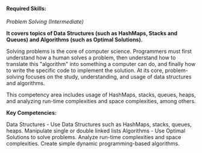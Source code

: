 #### Required Skills:

*Problem Solving (Intermediate)*

**It covers topics of Data Structures (such as HashMaps, Stacks and Queues) and Algorithms (such as Optimal Solutions).**

Solving problems is the core of computer science. Programmers must first understand how a human solves a problem, then understand how to translate this "algorithm" into something a computer can do, and finally how to write the specific code to implement the solution. At its core, problem-solving focuses on the study, understanding, and usage of data structures and algorithms. 


This competency area includes usage of HashMaps, stacks, queues, heaps, and analyzing run-time complexities and space complexities, among others.

**Key Competencies:**

Data Structures - Use Data Structures such as HashMaps, stacks, queues, heaps. Manipulate single or double linked lists
Algorithms - Use Optimal Solutions to solve problems. Analyze run-time complexities and space complexities. Create simple dynamic programming-based algorithms.
